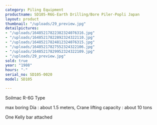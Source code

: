 ```yaml
---
category: Piling Equipment
productname: SD105-R6G-Earth Drilling/Bore Piler-Popli Japan
layout: product
thumbnail: "/uploads/29_preview.jpg"
detailpictures:
- "/uploads/16485217822382324076316.jpg"
- "/uploads/16485217822892324322110.jpg"
- "/uploads/16485217824812324076315.jpg"
- "/uploads/16485217827552324322106.jpg"
- "/uploads/16485217829952324322109.jpg"
- "/uploads/29_preview.jpg"
sold: true
year: "1988"
hours: "-"
serial_no: SD105-0020
model: SD105

---
```

Soilmac R-6G Type

max boring Día : about 1.5 meters, Crane lifting capacity : about 10 tons

One Kelly bar attached 